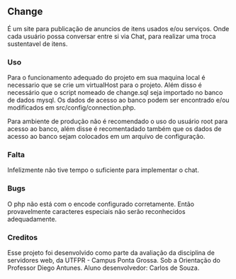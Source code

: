## Change
É um site para publicação de anuncios de itens usados e/ou serviços.
Onde cada usuário possa conversar entre si via Chat, para realizar uma troca sustentavel de itens.

### Uso
Para o funcionamento adequado do projeto em sua maquina local é necessario que se crie um virtualHost para o projeto.
Além disso é necessário que o script nomeado de change.sql seja importado no banco de dados mysql.
Os dados de acesso ao banco podem ser encontrado e/ou modificados em src/config/connection.php.

Para ambiente de produção não é recomendado o uso do usuário root para acesso ao banco,
além disse é recomentadado também que os dados de acesso ao banco sejam colocados em um arquivo de configuração.

### Falta
Infelizmente não tive tempo o suficiente para implementar o chat.

### Bugs
O php não está com o encode configurado corretamente. Então provavelmente caracteres especiais não serão reconhecidos adequadamente.

### Creditos
Esse projeto foi desenvolvido como parte da avaliação da disciplina de servidores web, da UTFPR - Campus Ponta Grossa. Sob a Orientação do Professor Diego Antunes.
Aluno desenvolvedor: Carlos de Souza.